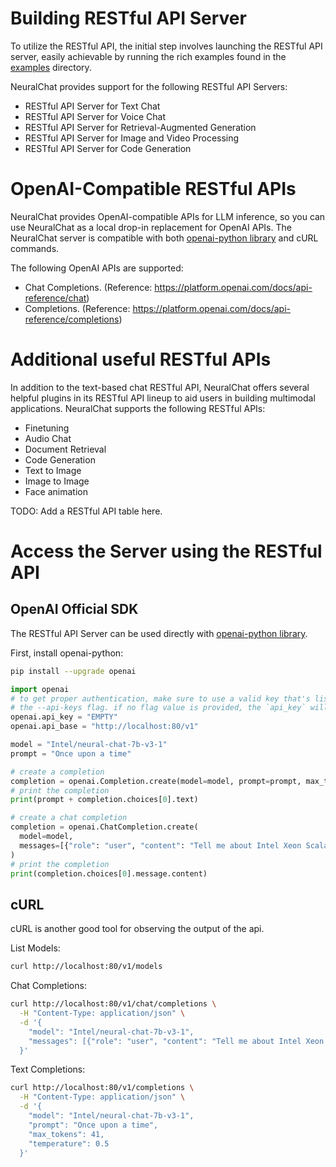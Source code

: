 # Building RESTful API Server
To utilize the RESTful API, the initial step involves launching the RESTful API server, easily achievable by running the rich examples found in the [examples](../examples/deployment/) directory.

NeuralChat provides support for the following RESTful API Servers:

- RESTful API Server for Text Chat
- RESTful API Server for Voice Chat
- RESTful API Server for Retrieval-Augmented Generation
- RESTful API Server for Image and Video Processing
- RESTful API Server for Code Generation


# OpenAI-Compatible RESTful APIs
NeuralChat provides OpenAI-compatible APIs for LLM inference, so you can use NeuralChat as a local drop-in replacement for OpenAI APIs. The NeuralChat server is compatible with both [openai-python library](https://github.com/openai/openai-python) and cURL commands.

The following OpenAI APIs are supported:

- Chat Completions. (Reference: https://platform.openai.com/docs/api-reference/chat)
- Completions. (Reference: https://platform.openai.com/docs/api-reference/completions)


# Additional useful RESTful APIs
In addition to the text-based chat RESTful API, NeuralChat offers several helpful plugins in its RESTful API lineup to aid users in building multimodal applications.
NeuralChat supports the following RESTful APIs:
- Finetuning
- Audio Chat
- Document Retrieval
- Code Generation
- Text to Image
- Image to Image
- Face animation

TODO: Add a RESTful API table here.

# Access the Server using the RESTful API

## OpenAI Official SDK

The RESTful API Server can be used directly with [openai-python library](https://github.com/openai/openai-python).

First, install openai-python:

```bash
pip install --upgrade openai
```

```python
import openai
# to get proper authentication, make sure to use a valid key that's listed in
# the --api-keys flag. if no flag value is provided, the `api_key` will be ignored.
openai.api_key = "EMPTY"
openai.api_base = "http://localhost:80/v1"

model = "Intel/neural-chat-7b-v3-1"
prompt = "Once upon a time"

# create a completion
completion = openai.Completion.create(model=model, prompt=prompt, max_tokens=64)
# print the completion
print(prompt + completion.choices[0].text)

# create a chat completion
completion = openai.ChatCompletion.create(
  model=model,
  messages=[{"role": "user", "content": "Tell me about Intel Xeon Scalable Processors."}]
)
# print the completion
print(completion.choices[0].message.content)
```

## cURL
cURL is another good tool for observing the output of the api.

List Models:

```bash
curl http://localhost:80/v1/models
```

Chat Completions:

```bash
curl http://localhost:80/v1/chat/completions \
  -H "Content-Type: application/json" \
  -d '{
    "model": "Intel/neural-chat-7b-v3-1",
    "messages": [{"role": "user", "content": "Tell me about Intel Xeon Scalable Processors."}]
  }'
```

Text Completions:

```bash
curl http://localhost:80/v1/completions \
  -H "Content-Type: application/json" \
  -d '{
    "model": "Intel/neural-chat-7b-v3-1",
    "prompt": "Once upon a time",
    "max_tokens": 41,
    "temperature": 0.5
  }'
```

